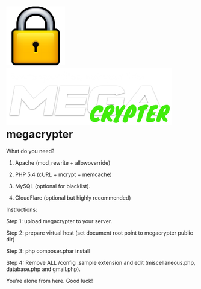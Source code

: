 ![Alt text](/public/images/lock.png?raw=true "MC logo")![Alt text](/public/images/logo.png?raw=true "MC logo")
megacrypter
===========

What do you need?

1) Apache (mod_rewrite + allowoverride)

2) PHP 5.4 (cURL + mcrypt + memcache)

3) MySQL (optional for blacklist).

4) CloudFlare (optional but highly recommended)

Instructions:

Step 1: upload megacrypter to your server.

Step 2: prepare virtual host (set document root point to megacrypter public dir)

Step 3: php composer.phar install

Step 4: Remove ALL /config .sample extension and edit (miscellaneous.php, database.php and gmail.php).

You're alone from here. Good luck!
